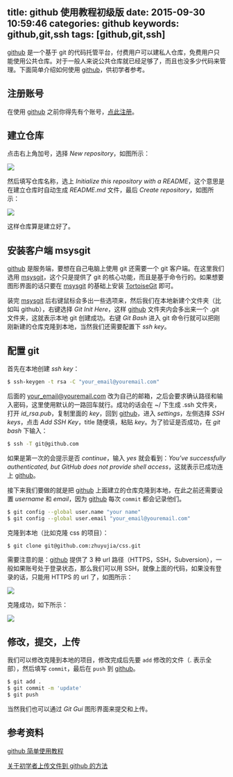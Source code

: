 title: github 使用教程初级版
date: 2015-09-30 10:59:46
categories: github
keywords: github,git,ssh
tags: [github,git,ssh]
---

[github](https://github.com/) 是一个基于 git 的代码托管平台，付费用户可以建私人仓库，免费用户只能使用公共仓库。对于一般人来说公共仓库就已经足够了，而且也没多少代码来管理。下面简单介绍如何使用 [github](https://github.com/)，供初学者参考。
<!--more-->

## 注册账号

在使用 [github](https://github.com/) 之前你得先有个账号，[点此注册](https://github.com/join)。

## 建立仓库

点击右上角加号，选择 *New repository*，如图所示：

![](http://7xn4vv.com1.z0.glb.clouddn.com/static/upload/2015/09/1.png)

然后填写仓库名称，选上 *Initialize this repository with a README*，这个意思是在建立仓库时自动生成 *README.md* 文件，最后 *Create repository*，如图所示：

![](http://7xn4vv.com1.z0.glb.clouddn.com/static/upload/2015/09/2.png)

这样仓库算是建立好了。

## 安装客户端 msysgit

[github](https://github.com/) 是服务端，要想在自己电脑上使用 git 还需要一个 git 客户端。在这里我们选用 [msysgit](https://git-for-windows.github.io/)，这个只是提供了 git 的核心功能，而且是基于命令行的。如果想要图形界面的话只要在 [msysgit](https://git-for-windows.github.io/) 的基础上安装 [TortoiseGit](http://tortoisegit.org/) 即可。

装完 [msysgit](https://git-for-windows.github.io/) 后右键鼠标会多出一些选项来，然后我们在本地新建个文件夹（比如叫 github），右键选择 *Git Init Here*，这样 [github](https://github.com/) 文件夹内会多出来一个 .git 文件夹，这就表示本地 git 创建成功。右键 *Git Bash* 进入 git 命令行就可以把刚刚新建的仓库克隆到本地，当然我们还需要配置下 *ssh key*。

## 配置 git

首先在本地创建 *ssh key*：

``` bash
$ ssh-keygen -t rsa -C "your_email@youremail.com"
```

后面的 your_email@youremail.com 改为自己的邮箱，之后会要求确认路径和输入密码，这里使用默认的一路回车就行。成功的话会在 ~/ 下生成 .ssh 文件夹，打开 *id_rsa.pub*，复制里面的 *key*，回到 [github](https://github.com/)，进入 *settings*，左侧选择 *SSH keys*，点击 *Add SSH Key*，title 随便填，粘贴 *key*。为了验证是否成功，在 *git bash* 下输入：

``` bash
$ ssh -T git@github.com
```

如果是第一次的会提示是否 *continue*，输入 *yes* 就会看到：*You've successfully authenticated, but GitHub does not provide shell access*，这就表示已成功连上 [github](https://github.com/)。

接下来我们要做的就是把 [github](https://github.com/) 上面建立的仓库克隆到本地，在此之前还需要设置 *username* 和 *email*，因为 [github](https://github.com/) 每次 `commit` 都会记录他们。

``` bash
$ git config --global user.name "your name"
$ git config --global user.email "your_email@youremail.com"
```

克隆到本地（比如克隆 css 的项目）：

``` bash
$ git clone git@github.com:zhuyujia/css.git
```

需要注意的是：[github](https://github.com/) 提供了 3 种 url 路径（HTTPS，SSH，Subversion），一般如果账号处于登录状态，那么我们可以用 SSH，就像上面的代码，如果没有登录的话，只能用 HTTPS 的 url 了，如图所示：

![](http://7xn4vv.com1.z0.glb.clouddn.com/static/upload/2015/09/3.png)

克隆成功，如下所示：

![](http://7xn4vv.com1.z0.glb.clouddn.com/static/upload/2015/09/4.png)

## 修改，提交，上传

我们可以修改克隆到本地的项目，修改完成后先要 `add` 修改的文件（. 表示全部），然后填写 `commit`，最后在 `push` 到 [github](https://github.com/)。

``` bash
$ git add .
$ git commit -m 'update'
$ git push
```

当然我们也可以通过 *Git Gui* 图形界面来提交和上传。

## 参考资料

[github 简单使用教程](http://wuyuans.com/2012/05/github-simple-tutorial/)

[关于初学者上传文件到 github 的方法](http://www.cnblogs.com/findingsea/archive/2012/08/27/2654549.html)